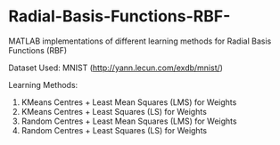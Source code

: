 # Radial-Basis-Functions-RBF-
MATLAB implementations of different learning methods for Radial Basis Functions (RBF)

Dataset Used: MNIST (http://yann.lecun.com/exdb/mnist/)

Learning Methods:
1. KMeans Centres + Least Mean Squares (LMS) for Weights
2. KMeans Centres + Least Squares (LS) for Weights
3. Random Centres + Least Mean Squares (LMS) for Weights
4. Random Centres + Least Squares (LS) for Weights
